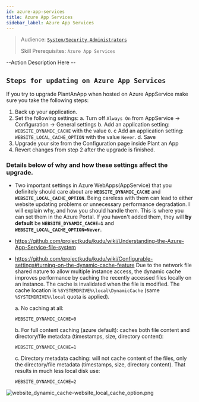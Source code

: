 ```yaml
---
id: azure-app-services
title: Azure App Services
sidebar_label: Azure App Services
---
```


> Audience: [`System/Security Administrators`](audience.md#systemsecurity-administrators)
> 
> Skill Prerequisites: `Azure App Services`

--Action Description Here --

## `Steps for updating on Azure App Services `

If you try to upgrade PlantAnApp when hosted on Azure AppService make sure you take the following steps:
1. Back up your application.
2. Set the following settings:
  a. Turn off `Always On` from AppService -> Configuration -> General settings
  b. Add an application setting: `WEBSITE_DYNAMIC_CACHE` with the value `0`.
  c  Add an application setting: `WEBSITE_LOCAL_CACHE_OPTION` with the value `Never`.
  d. Save
3. Upgrade your site from the Configuration page inside Plant an App 
4. Revert changes from step 2 after the upgrade is finished.

### Details below of why and how these settings affect the upgrade.


  - Two important settings in Azure WebApps(AppService) that you definitely should care about are **`WEBSITE_DYNAMIC_CACHE`** and **`WEBSITE_LOCAL_CACHE_OPTION`**. Being careless with them can lead to either website updating problems or unnecessary performance degradation. I will explain why, and how you should handle them.  This is where you can set them in the Azure Portal. If you haven't added them, they will **by default** be **`WEBSITE_DYNAMIC_CACHE=1`** and **`WEBSITE_LOCAL_CACHE_OPTION=Never`**.
- https://github.com/projectkudu/kudu/wiki/Understanding-the-Azure-App-Service-file-system
- https://github.com/projectkudu/kudu/wiki/Configurable-settings#turning-on-the-dynamic-cache-feature
  Due to the network file shared nature to allow multiple instance access, the dynamic cache improves performance by caching the recently accessed files locally on an instance. The cache is invalidated when the file is modified. The cache location is `%SYSTEMDRIVE%\local\DynamicCache` (same `%SYSTEMDRIVE%\local` quota is applied).


  a. No caching at all:

      WEBSITE_DYNAMIC_CACHE=0

  b. For full content caching (azure default): caches both file content and directory/file metadata (timestamps, size, directory content):

      WEBSITE_DYNAMIC_CACHE=1

  c. Directory metadata caching: will not cache content of the files, only the directory/file metadata (timestamps, size, directory content). That results in much less local disk use:

      WEBSITE_DYNAMIC_CACHE=2

<img src="/img/website_dynamic_cache-website_local_cache_option.png" alt="website_dynamic_cache-website_local_cache_option.png" />
